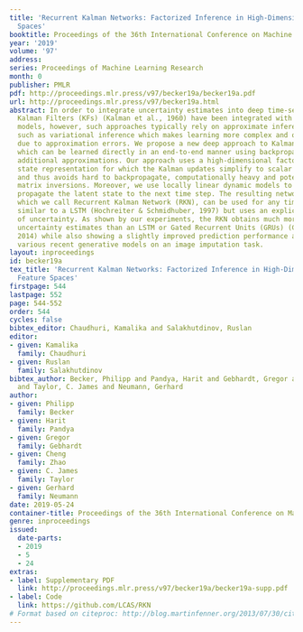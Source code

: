 ```yaml
---
title: 'Recurrent Kalman Networks: Factorized Inference in High-Dimensional Deep Feature
  Spaces'
booktitle: Proceedings of the 36th International Conference on Machine Learning
year: '2019'
volume: '97'
address: 
series: Proceedings of Machine Learning Research
month: 0
publisher: PMLR
pdf: http://proceedings.mlr.press/v97/becker19a/becker19a.pdf
url: http://proceedings.mlr.press/v97/becker19a.html
abstract: In order to integrate uncertainty estimates into deep time-series modelling,
  Kalman Filters (KFs) (Kalman et al., 1960) have been integrated with deep learning
  models, however, such approaches typically rely on approximate inference tech- niques
  such as variational inference which makes learning more complex and often less scalable
  due to approximation errors. We propose a new deep approach to Kalman filtering
  which can be learned directly in an end-to-end manner using backpropagation without
  additional approximations. Our approach uses a high-dimensional factorized latent
  state representation for which the Kalman updates simplify to scalar operations
  and thus avoids hard to backpropagate, computationally heavy and potentially unstable
  matrix inversions. Moreover, we use locally linear dynamic models to efficiently
  propagate the latent state to the next time step. The resulting network architecture,
  which we call Recurrent Kalman Network (RKN), can be used for any time-series data,
  similar to a LSTM (Hochreiter & Schmidhuber, 1997) but uses an explicit representation
  of uncertainty. As shown by our experiments, the RKN obtains much more accurate
  uncertainty estimates than an LSTM or Gated Recurrent Units (GRUs) (Cho et al.,
  2014) while also showing a slightly improved prediction performance and outperforms
  various recent generative models on an image imputation task.
layout: inproceedings
id: becker19a
tex_title: 'Recurrent Kalman Networks: Factorized Inference in High-Dimensional Deep
  Feature Spaces'
firstpage: 544
lastpage: 552
page: 544-552
order: 544
cycles: false
bibtex_editor: Chaudhuri, Kamalika and Salakhutdinov, Ruslan
editor:
- given: Kamalika
  family: Chaudhuri
- given: Ruslan
  family: Salakhutdinov
bibtex_author: Becker, Philipp and Pandya, Harit and Gebhardt, Gregor and Zhao, Cheng
  and Taylor, C. James and Neumann, Gerhard
author:
- given: Philipp
  family: Becker
- given: Harit
  family: Pandya
- given: Gregor
  family: Gebhardt
- given: Cheng
  family: Zhao
- given: C. James
  family: Taylor
- given: Gerhard
  family: Neumann
date: 2019-05-24
container-title: Proceedings of the 36th International Conference on Machine Learning
genre: inproceedings
issued:
  date-parts:
  - 2019
  - 5
  - 24
extras:
- label: Supplementary PDF
  link: http://proceedings.mlr.press/v97/becker19a/becker19a-supp.pdf
- label: Code
  link: https://github.com/LCAS/RKN
# Format based on citeproc: http://blog.martinfenner.org/2013/07/30/citeproc-yaml-for-bibliographies/
---
```

